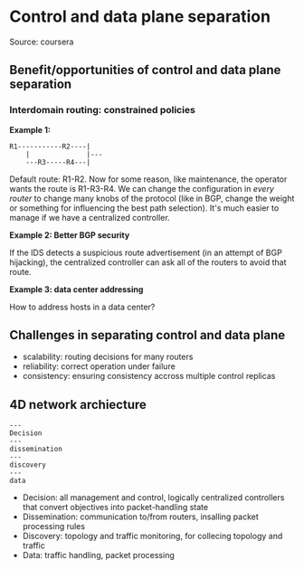 # Control and data plane separation

Source: coursera

## Benefit/opportunities of control and data plane separation

### Interdomain routing: constrained policies

**Example 1:**

```
R1-----------R2----|
    |              |---
    ---R3-----R4---|
```

Default route: R1-R2. Now for some reason, like maintenance, the operator wants the route is R1-R3-R4. We can change the configuration in *every router* to change many knobs of the protocol (like in BGP, change the weight or something for influencing the best path selection). It's much easier to manage if we have a centralized controller.

**Example 2: Better BGP security**

If the IDS detects a suspicious route advertisement (in an attempt of BGP hijacking), the centralized controller can ask all of the routers to avoid that route.

**Example 3: data center addressing**

How to address hosts in a data center?

## Challenges in separating control and data plane

- scalability: routing decisions for many routers
- reliability: correct operation under failure
- consistency: ensuring consistency accross multiple control replicas

## 4D network archiecture

```
---
Decision
---
dissemination
---
discovery
---
data
```

- Decision: all management and control, logically centralized controllers that convert objectives into packet-handling state
- Dissemination: communication to/from routers, insalling packet processing rules
- Discovery: topology and traffic monitoring, for collecing topology and traffic
- Data: traffic handling, packet processing
